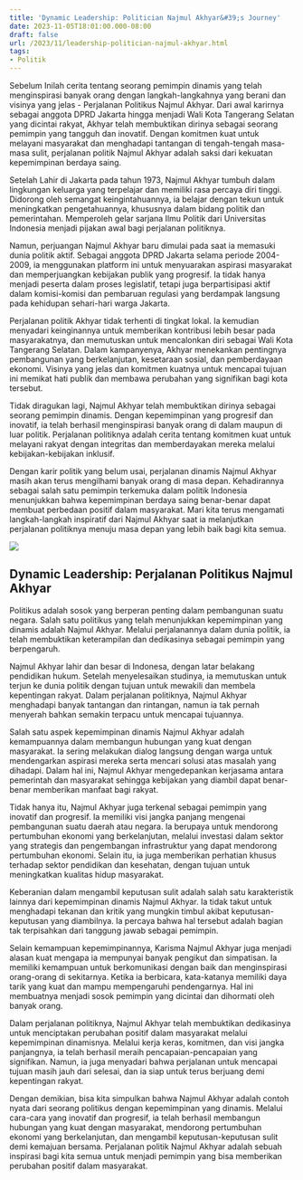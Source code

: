 ```yaml
---
title: 'Dynamic Leadership: Politician Najmul Akhyar&#39;s Journey'
date: 2023-11-05T18:01:00.000-08:00
draft: false
url: /2023/11/leadership-politician-najmul-akhyar.html
tags: 
- Politik
---
```


  

Sebelum Inilah cerita tentang seorang pemimpin dinamis yang telah menginspirasi banyak orang dengan langkah-langkahnya yang berani dan visinya yang jelas - Perjalanan Politikus Najmul Akhyar. Dari awal karirnya sebagai anggota DPRD Jakarta hingga menjadi Wali Kota Tangerang Selatan yang dicintai rakyat, Akhyar telah membuktikan dirinya sebagai seorang pemimpin yang tangguh dan inovatif. Dengan komitmen kuat untuk melayani masyarakat dan menghadapi tantangan di tengah-tengah masa-masa sulit, perjalanan politik Najmul Akhyar adalah saksi dari kekuatan kepemimpinan berdaya saing.

  

Setelah Lahir di Jakarta pada tahun 1973, Najmul Akhyar tumbuh dalam lingkungan keluarga yang terpelajar dan memiliki rasa percaya diri tinggi. Didorong oleh semangat keingintahuannya, ia belajar dengan tekun untuk meningkatkan pengetahuannya, khususnya dalam bidang politik dan pemerintahan. Memperoleh gelar sarjana Ilmu Politik dari Universitas Indonesia menjadi pijakan awal bagi perjalanan politiknya.

  

Namun, perjuangan Najmul Akhyar baru dimulai pada saat ia memasuki dunia politik aktif. Sebagai anggota DPRD Jakarta selama periode 2004-2009, ia menggunakan platform ini untuk menyuarakan aspirasi masyarakat dan memperjuangkan kebijakan publik yang progresif. Ia tidak hanya menjadi peserta dalam proses legislatif, tetapi juga berpartisipasi aktif dalam komisi-komisi dan pembaruan regulasi yang berdampak langsung pada kehidupan sehari-hari warga Jakarta.

  

Perjalanan politik Akhyar tidak terhenti di tingkat lokal. Ia kemudian menyadari keinginannya untuk memberikan kontribusi lebih besar pada masyarakatnya, dan memutuskan untuk mencalonkan diri sebagai Wali Kota Tangerang Selatan. Dalam kampanyenya, Akhyar menekankan pentingnya pembangunan yang berkelanjutan, kesetaraan sosial, dan pemberdayaan ekonomi. Visinya yang jelas dan komitmen kuatnya untuk mencapai tujuan ini memikat hati publik dan membawa perubahan yang signifikan bagi kota tersebut.

  

Tidak diragukan lagi, Najmul Akhyar telah membuktikan dirinya sebagai seorang pemimpin dinamis. Dengan kepemimpinan yang progresif dan inovatif, ia telah berhasil menginspirasi banyak orang di dalam maupun di luar politik. Perjalanan politiknya adalah cerita tentang komitmen kuat untuk melayani rakyat dengan integritas dan memberdayakan mereka melalui kebijakan-kebijakan inklusif.

  

Dengan karir politik yang belum usai, perjalanan dinamis Najmul Akhyar masih akan terus mengilhami banyak orang di masa depan. Kehadirannya sebagai salah satu pemimpin terkemuka dalam politik Indonesia menunjukkan bahwa kepemimpinan berdaya saing benar-benar dapat membuat perbedaan positif dalam masyarakat. Mari kita terus mengamati langkah-langkah inspiratif dari Najmul Akhyar saat ia melanjutkan perjalanan politiknya menuju masa depan yang lebih baik bagi kita semua.

  

![](https://lombokpost.jawapos.com/wp-content/uploads/2020/02/f-najmul1-1068x801.jpg)

  

## Dynamic Leadership: Perjalanan Politikus Najmul Akhyar

  

Politikus adalah sosok yang berperan penting dalam pembangunan suatu negara. Salah satu politikus yang telah menunjukkan kepemimpinan yang dinamis adalah Najmul Akhyar. Melalui perjalanannya dalam dunia politik, ia telah membuktikan keterampilan dan dedikasinya sebagai pemimpin yang berpengaruh.

  

Najmul Akhyar lahir dan besar di Indonesa, dengan latar belakang pendidikan hukum. Setelah menyelesaikan studinya, ia memutuskan untuk terjun ke dunia politik dengan tujuan untuk mewakili dan membela kepentingan rakyat. Dalam perjalanan politiknya, Najmul Akhyar menghadapi banyak tantangan dan rintangan, namun ia tak pernah menyerah bahkan semakin terpacu untuk mencapai tujuannya.

  

Salah satu aspek kepemimpinan dinamis Najmul Akhyar adalah kemampuannya dalam membangun hubungan yang kuat dengan masyarakat. Ia sering melakukan dialog langsung dengan warga untuk mendengarkan aspirasi mereka serta mencari solusi atas masalah yang dihadapi. Dalam hal ini, Najmul Akhyar mengedepankan kerjasama antara pemerintah dan masyarakat sehingga kebijakan yang diambil dapat benar-benar memberikan manfaat bagi rakyat.

  

Tidak hanya itu, Najmul Akhyar juga terkenal sebagai pemimpin yang inovatif dan progresif. Ia memiliki visi jangka panjang mengenai pembangunan suatu daerah atau negara. Ia berupaya untuk mendorong pertumbuhan ekonomi yang berkelanjutan, melalui investasi dalam sektor yang strategis dan pengembangan infrastruktur yang dapat mendorong pertumbuhan ekonomi. Selain itu, ia juga memberikan perhatian khusus terhadap sektor pendidikan dan kesehatan, dengan tujuan untuk meningkatkan kualitas hidup masyarakat.

  

Keberanian dalam mengambil keputusan sulit adalah salah satu karakteristik lainnya dari kepemimpinan dinamis Najmul Akhyar. Ia tidak takut untuk menghadapi tekanan dan kritik yang mungkin timbul akibat keputusan-keputusan yang diambilnya. Ia percaya bahwa hal tersebut adalah bagian tak terpisahkan dari tanggung jawab sebagai pemimpin.

  

Selain kemampuan kepemimpinannya, Karisma Najmul Akhyar juga menjadi alasan kuat mengapa ia mempunyai banyak pengikut dan simpatisan. Ia memiliki kemampuan untuk berkomunikasi dengan baik dan menginspirasi orang-orang di sekitarnya. Ketika ia berbicara, kata-katanya memiliki daya tarik yang kuat dan mampu mempengaruhi pendengarnya. Hal ini membuatnya menjadi sosok pemimpin yang dicintai dan dihormati oleh banyak orang.

  

Dalam perjalanan politiknya, Najmul Akhyar telah membuktikan dedikasinya untuk menciptakan perubahan positif dalam masyarakat melalui kepemimpinan dinamisnya. Melalui kerja keras, komitmen, dan visi jangka panjangnya, ia telah berhasil meraih pencapaian-pencapaian yang signifikan. Namun, ia juga menyadari bahwa perjalanan untuk mencapai tujuan masih jauh dari selesai, dan ia siap untuk terus berjuang demi kepentingan rakyat.

  

Dengan demikian, bisa kita simpulkan bahwa Najmul Akhyar adalah contoh nyata dari seorang politikus dengan kepemimpinan yang dinamis. Melalui cara-cara yang inovatif dan progresif, ia telah berhasil membangun hubungan yang kuat dengan masyarakat, mendorong pertumbuhan ekonomi yang berkelanjutan, dan mengambil keputusan-keputusan sulit demi kemajuan bersama. Perjalanan politik Najmul Akhyar adalah sebuah inspirasi bagi kita semua untuk menjadi pemimpin yang bisa memberikan perubahan positif dalam masyarakat.